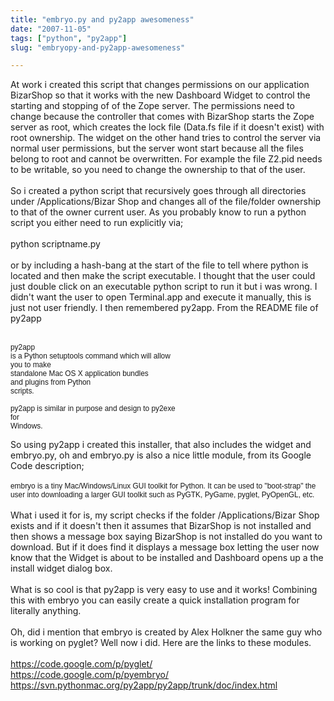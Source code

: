 ```yaml
---
title: "embryo.py and py2app awesomeness"
date: "2007-11-05"
tags: ["python", "py2app"]
slug: "embryopy-and-py2app-awesomeness"

---
```


At work i created this script that changes permissions on our application BizarShop so that it works with the new Dashboard Widget to control the starting and stopping of of the Zope server. The permissions need to change because the controller that comes with BizarShop starts the Zope server as root, which creates the lock file (Data.fs file if it doesn't exist) with root ownership. The widget on the other hand tries to control the server via normal user permissions, but the server wont start because all the files belong to root and cannot be overwritten. For example the file Z2.pid needs to be writable, so you need to change the ownership to that of the user.<br /><br />So i created a python script that recursively goes through all directories under /Applications/Bizar Shop and changes all of the file/folder ownership to that of the owner current user. As you probably know to run a python script you either need to run explicitly via;<br /><br />python scriptname.py<br /><br />or by including a hash-bang at the start of the file to tell where python is located and then make the script executable. I thought that the user could just double click on an executable python script to run it but i was wrong.  I didn't want the user to open Terminal.app and execute it manually, this is just not user friendly. I then remembered py2app.  From the README file of py2app<br /><br /><pre><span style=";font-family:arial;font-size:85%;"  >py2app is a Python setuptools command which will allow<br />you to make standalone Mac OS X application bundles<br />and plugins from Python scripts.<br /><br />py2app is similar in purpose and design to py2exe for<br />Windows.</span><br /></pre>So using py2app i created this installer, that also includes the widget and embryo.py, oh and embryo.py is also a nice little module, from its Google Code description;<br /><br /><span style=";font-family:arial;font-size:85%;"  >embryo is a tiny Mac/Windows/Linux GUI toolkit for Python. It can be used to "boot-strap" the user into downloading a larger GUI toolkit such as PyGTK, PyGame, pyglet, PyOpenGL, etc.</span><br /><br />What i used it for is, my script checks if the folder /Applications/Bizar Shop exists and if it doesn't then it assumes that BizarShop is not installed and then shows a  message box saying BizarShop is not installed do you want to download.  But if it does find it displays a message box letting the user now know that the Widget is about to be installed and Dashboard opens up  a the install widget dialog box.<br /><br />What is so cool is that py2app is very easy to use  and it works! Combining this with embryo you can easily create a quick installation program for literally anything.<br /><br />Oh, did i mention that embryo is created by Alex Holkner  the same guy  who is working on pyglet? Well now i did. Here are the links to these modules.<br /><br /><a href="https://code.google.com/p/pyglet/">https://code.google.com/p/pyglet/</a><br /><a href="https://code.google.com/p/pyembryo/">https://code.google.com/p/pyembryo/</a><br /><a href="https://svn.pythonmac.org/py2app/py2app/trunk/doc/index.html">https://svn.pythonmac.org/py2app/py2app/trunk/doc/index.html</a>
<br /><br />
